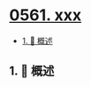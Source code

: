 # [0561. xxx](https://github.com/Tdahuyou/TNotes.leetcode/tree/main/notes/0561.%20xxx)

<!-- region:toc -->

- [1. 📝 概述](#1--概述)

<!-- endregion:toc -->

## 1. 📝 概述
